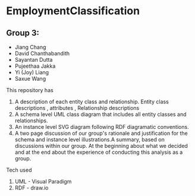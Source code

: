 # EmploymentClassification
## Group 3: 
- Jiang Chang
- David Chanthabandith 
- Sayantan Dutta
- Pujeethaa Jakka
- Yi (Joy) Liang 
- Saxue Wang

This repository has 
1. A description of each entity class and relationship. Entity class descriptions , attributes , Relationship descriptions
2. A schema level UML class diagram that includes all entity classes and relationships.
3. An instance level SVG diagram  following RDF diagramatic conventions.
2. A two page discussion of our group's rationale and justification for the schema and instance level illustrations.A summary, based on discussions within our group. At the beginning about what we decided and at the end about the experience of conducting this analysis as a group.

Tech used 
1. UML - Visual Paradigm
2. RDF - draw.io
